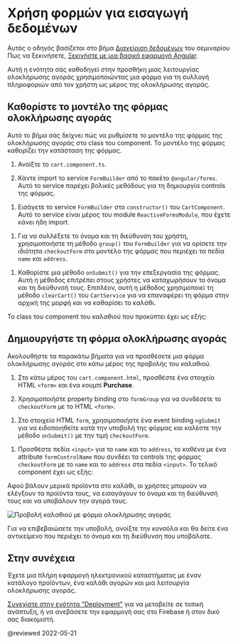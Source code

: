 # Χρήση φορμών για εισαγωγή δεδομένων

Αυτός ο οδηγός βασίζεται στο βήμα [Διαχείριση δεδομένων](start/start-data "Δοκιμάστε το: Διαχείριση δεδομένων") του σεμιναρίου Πως να ξεκινήσετε, [Ξεκινήστε με μια βασική εφαρμογή Angular](start "Ξεκινήστε με μια βασική εφαρμογή Angular").

Αυτή η ενότητα σάς καθοδηγεί στην προσθήκη μιας λειτουργίας ολοκλήρωσης αγοράς χρησιμοποιώντας μια φόρμα για τη συλλογή πληροφοριών από τον χρήστη ως μέρος της ολοκλήρωσης αγοράς.

## Καθορίστε το μοντέλο της φόρμας ολοκλήρωσης αγοράς

Αυτό το βήμα σάς δείχνει πώς να ρυθμίσετε το μοντέλο της φόρμας της ολοκλήρωσης αγοράς στο class του component.
Το μοντέλο της φόρμας καθορίζει την κατάσταση της φόρμας.

1. Ανοίξτε το `cart.component.ts`.

1. Κάντε import το service `FormBuilder` από το πακέτο `@angular/forms`.
  Αυτό το service παρέχει βολικές μεθόδους για τη δημιουργία controls της φόρμας.

  <code-example header="src/app/cart/cart.component.ts" path="getting-started/src/app/cart/cart.component.ts" region="imports"></code-example>

1. Εισάγετε το service `FormBuilder` στο `constructor()` του `CartComponent`.
  Αυτό το service είναι μέρος του module `ReactiveFormsModule`, που έχετε κάνει ήδη import.

  <code-example header="src/app/cart/cart.component.ts" path="getting-started/src/app/cart/cart.component.ts" region="inject-form-builder"></code-example>

1. Για να συλλέξετε το όνομα και τη διεύθυνση του χρήστη, χρησιμοποιήστε τη μέθοδο `group()` του `FormBuilder` για να ορίσετε την ιδιότητα `checkoutForm` στο μοντέλο της φόρμας που περιέχει τα πεδία `name` και `address`.

  <code-example header="src/app/cart/cart.component.ts" path="getting-started/src/app/cart/cart.component.ts" region="checkout-form-group"></code-example>

1. Καθορίστε μια μέθοδο `onSubmit()` για την επεξεργασία της φόρμας.
  Αυτή η μέθοδος επιτρέπει στους χρήστες να καταχωρήσουν το όνομα και τη διεύθυνσή τους.
  Επιπλέον, αυτή η μέθοδος χρησιμοποιεί τη μέθοδο `clearCart()` του `CartService` για να επαναφέρει τη φόρμα στην αρχική της μορφή και να καθαρίσει το καλάθι.

  Το class του component του καλαθιού που προκύπτει έχει ως εξής:

  <code-example header="src/app/cart/cart.component.ts" path="getting-started/src/app/cart/cart.component.ts"></code-example>

## Δημιουργήστε τη φόρμα ολοκλήρωσης αγοράς

Ακολουθήστε τα παρακάτω βήματα για να προσθέσετε μια φόρμα ολοκλήρωσης αγοράς στο κάτω μέρος της προβολής του καλαθιού.

1. Στο κάτω μέρος του `cart.component.html`, προσθέστε ένα στοιχείο HTML `<form>` και ένα κουμπί **Purchase**.

1. Χρησιμοποιήστε property binding στο `formGroup` για να συνδέσετε το `checkoutForm` με το HTML `<form>`.

  <code-example header="src/app/cart/cart.component.html" path="getting-started/src/app/cart/cart.component.3.html" region="checkout-form"></code-example>

1. Στο στοιχείο HTML `form`, χρησιμοποιήστε ένα event binding `ngSubmit` για να ειδοποιηθείτε κατά την υποβολή της φόρμας και καλέστε την μέθοδο `onSubmit()` με την τιμή `checkoutForm`.

  <code-example header="src/app/cart/cart.component.html (cart component template detail)" path="getting-started/src/app/cart/cart.component.html" region="checkout-form-1"></code-example>

1. Προσθέστε πεδία `<input>` για το `name` και το `address`, το καθένα με ένα attribute `formControlName` που συνδέει τα controls της φόρμας `checkoutForm` με το `name` και το `address` στα πεδία `<input>`.
  Το τελικό component έχει ως εξής:

  <code-example header="src/app/cart/cart.component.html" path="getting-started/src/app/cart/cart.component.html" region="checkout-form-2"></code-example>

Αφού βάλουν μερικά προϊόντα στο καλάθι, οι χρήστες μπορούν να ελέγξουν τα προϊόντα τους, να εισαγάγουν το όνομα και τη διεύθυνσή τους και να υποβάλουν την αγορά τους.

<div class="lightbox">

<img alt="Προβολή καλαθιού με φόρμα ολοκλήρωσης αγοράς" src="generated/images/guide/start/cart-with-items-and-form.png">

</div>

Για να επιβεβαιώσετε την υποβολή, ανοίξτε την κονσόλα και θα δείτε ένα αντικείμενο που περιέχει το όνομα και τη διεύθυνση που υποβάλατε.

## Στην συνέχεια

Έχετε μια πλήρη εφαρμογή ηλεκτρονικού καταστήματος με έναν κατάλογο προϊόντων, ένα καλάθι αγορών και μια λειτουργία ολοκλήρωσης αγοράς.

[Συνεχίστε στην ενότητα "Deployment"](start/start-deployment "Δοκιμάστε το: Deployment") για να μεταβείτε σε τοπική ανάπτυξη, ή να ανεβάσετε την εφαρμογή σας στο Firebase ή στον δικό σας διακομιστή.

@reviewed 2022-05-21
